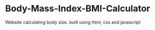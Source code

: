 # Body-Mass-Index-BMI-Calculator
Website calculating body size. 
built using html, css and javascript
